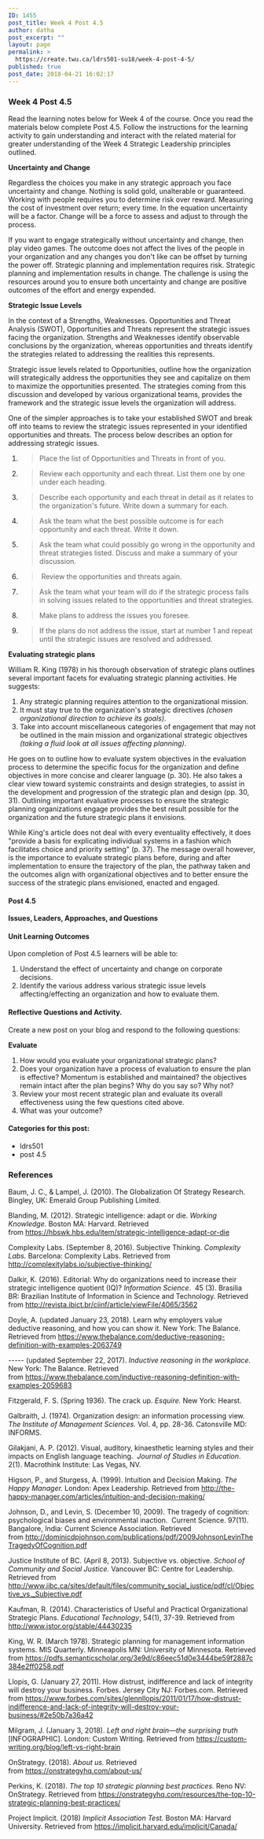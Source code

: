 ```yaml
---
ID: 1455
post_title: Week 4 Post 4.5
author: datha
post_excerpt: ""
layout: page
permalink: >
  https://create.twu.ca/ldrs501-su18/week-4-post-4-5/
published: true
post_date: 2018-04-21 16:02:17
---
```

<h3>Week 4 Post 4.5</h3>
Read the learning notes below for Week 4 of the course. Once you read the materials below complete Post 4.5. Follow the instructions for the learning activity to gain understanding and interact with the related material for greater understanding of the Week 4 Strategic Leadership principles outlined.

<strong>Uncertainty and Change</strong>

Regardless the choices you make in any strategic approach you face uncertainty and change. Nothing is solid gold, unalterable or guaranteed. Working with people requires you to determine risk over reward. Measuring the cost of investment over return; every time. In the equation uncertainty will be a factor. Change will be a force to assess and adjust to through the process.

If you want to engage strategically without uncertainty and change, then play video games. The outcome does not affect the lives of the people in your organization and any changes you don't like can be offset by turning the power off. Strategic planning and implementation requires risk. Strategic planning and implementation results in change. The challenge is using the resources around you to ensure both uncertainty and change are positive outcomes of the effort and energy expended.

<strong>Strategic Issue Levels</strong>

In the context of a Strengths, Weaknesses. Opportunities and Threat Analysis (SWOT), Opportunities and Threats represent the strategic issues facing the organization. Strengths and Weaknesses identify observable conclusions by the organization, whereas opportunities and threats identify the strategies related to addressing the realities this represents.

Strategic issue levels related to Opportunities, outline how the organization will strategically address the opportunities they see and capitalize on them to maximize the opportunities presented. The strategies coming from this discussion and developed by various organizational teams, provides the framework and the strategic issue levels the organization will address.

One of the simpler approaches is to take your established SWOT and break off into teams to review the strategic issues represented in your identified opportunities and threats. The process below describes an option for addressing strategic issues.
<ol>
 	<li>
<blockquote>Place the list of Opportunities and Threats in front of you.</blockquote>
</li>
 	<li>
<blockquote>Review each opportunity and each threat. List them one by one under each heading.</blockquote>
</li>
 	<li>
<blockquote>Describe each opportunity and each threat in detail as it relates to the organization's future. Write down a summary for each.</blockquote>
</li>
 	<li>
<blockquote>Ask the team what the best possible outcome is for each opportunity and each threat. Write it down.</blockquote>
</li>
 	<li>
<blockquote>Ask the team what could possibly go wrong in the opportunity and threat strategies listed. Discuss and make a summary of your discussion.</blockquote>
</li>
 	<li>
<blockquote> Review the opportunities and threats again.</blockquote>
</li>
 	<li>
<blockquote>Ask the team what your team will do if the strategic process fails in solving issues related to the opportunities and threat strategies.</blockquote>
</li>
 	<li>
<blockquote>Make plans to address the issues you foresee.</blockquote>
</li>
 	<li>
<blockquote>If the plans do not address the issue, start at number 1 and repeat until the strategic issues are resolved and addressed.</blockquote>
</li>
</ol>
<strong>Evaluating strategic plans</strong>

William R. King (1978) in his thorough observation of strategic plans outlines several important facets for evaluating strategic planning activities. He suggests:
<ol>
 	<li>Any strategic planning requires attention to the organizational mission.</li>
 	<li>It must stay true to the organization's strategic directives <em>(chosen organizational direction to achieve its goals)</em>.</li>
 	<li>Take into account miscellaneous categories of engagement that may not be outlined in the main mission and organizational strategic objectives <em>(taking a fluid look at all issues affecting planning)</em>.</li>
</ol>
He goes on to outline how to evaluate system objectives in the evaluation process to determine the specific focus for the organization and define objectives in more concise and clearer language (p. 30). He also takes a clear view toward systemic constraints and design strategies, to assist in the development and progression of the strategic plan and design (pp. 30, 31). Outlining important evaluative processes to ensure the strategic planning organizations engage provides the best result possible for the organization and the future strategic plans it envisions.

While King's article does not deal with every eventuality effectively, it does "provide a basis for explicating individual systems in a fashion which facilitates choice and priority setting" (p. 37). The message overall however, is the importance to evaluate strategic plans before, during and after implementation to ensure the trajectory of the plan, the pathway taken and the outcomes align with organizational objectives and to better ensure the success of the strategic plans envisioned, enacted and engaged.
<h4>Post 4.5</h4>
<strong>Issues, Leaders, Approaches, and Questions </strong>
<h4>Unit Learning Outcomes</h4>
Upon completion of Post 4.5 learners will be able to:
<ol>
 	<li>Understand the effect of uncertainty and change on corporate decisions.</li>
 	<li>Identify the various address various strategic issue levels affecting/effecting an organization and how to evaluate them.</li>
</ol>
<h4>Reflective Questions and Activity.</h4>
Create a new post on your blog and respond to the following questions:

<strong>Evaluate</strong>
<ol>
 	<li>How would you evaluate your organizational strategic plans?</li>
 	<li>Does your organization have a process of evaluation to ensure the plan is effective? Momentum is established and maintained? the objectives remain intact after the plan begins? Why do you say so? Why not?</li>
 	<li>Review your most recent strategic plan and evaluate its overall effectiveness using the few questions cited above.</li>
 	<li>What was your outcome?</li>
</ol>
<h4>Categories for this post:</h4>
<ul>
 	<li>ldrs501</li>
 	<li>post 4.5</li>
</ul>
<h3>References</h3>
Baum, J. C., &amp; Lampel, J. (2010). The Globalization Of Strategy Research. Bingley, UK: Emerald Group Publishing Limited.

Blanding, M. (2012). Strategic intelligence: adapt or die. <em>Working Knowledge.</em> Boston MA: Harvard. Retrieved from https://hbswk.hbs.edu/item/strategic-intelligence-adapt-or-die

Complexity Labs. (September 8, 2016). Subjective Thinking. <em>Complexity Labs. </em>Barcelona: Complexity Labs. Retrieved from http://complexitylabs.io/subjective-thinking/

Dalkir, K. (2016). Editorial: Why do organizations need to increase their strategic intelligence quotient (IQ)? <em>Information Science</em>.  45 (3). Brasilia BR: Brazilian Institute of Information in Science and Technology. Retrieved from http://revista.ibict.br/ciinf/article/viewFile/4065/3562

Doyle, A. (updated January 23, 2018). <span id="article-heading__highlight_2-0" class="comp article-heading__highlight mntl-text-block">Learn why employers value deductive reasoning, and how you can show it</span><span id="article-heading__highlight_2-0" class="comp article-heading__highlight mntl-text-block">. New York: The Balance. Retrieved from https://www.thebalance.com/deductive-reasoning-definition-with-examples-2063749</span>

----- (updated September 22, 2017). <span id="article-heading__highlight_2-0" class="comp article-heading__highlight mntl-text-block"><em>Inductive reasoning in the workplace.</em> </span><span id="article-heading__highlight_2-0" class="comp article-heading__highlight mntl-text-block">New York: The Balance. Retrieved from https://www.thebalance.com/inductive-reasoning-definition-with-examples-2059683</span>

Fitzgerald, F. S. (Spring 1936). The crack up. <em>Esquire.</em> New York: Hearst.

Galbraith, J. (1974). Organization design: an information processing view. <em>The Institute of Management Sciences.</em> Vol. 4, pp. 28-36. Catonsville MD: INFORMS.

Gilakjani, A. P. (2012). Visual, auditory, kinaesthetic learning styles and
their impacts on English language teaching.  <em>Journal of Studies in Education</em>. 2(1). Macrothink Institute: Las Vegas, NV.

Higson, P., and Sturgess, A. (1999). Intuition and Decision Making. <em>The Happy Manager.</em> London: Apex Leadership. Retrieved from http://the-happy-manager.com/articles/intuition-and-decision-making/

Johnson, D., and Levin, S. (December 10, 2009). The tragedy of cognition: psychological biases and environmental inaction.  Current Science. 97(11). Bangalore, India: Current Science Association. Retrieved from http://dominicdpjohnson.com/publications/pdf/2009JohnsonLevinTheTragedyOfCognition.pdf

Justice Institute of BC. (April 8, 2013). Subjective vs. objective. <em>School of Community and Social Justice.</em> Vancouver BC: Centre for Leadership. Retrieved from  http://www.jibc.ca/sites/default/files/community_social_justice/pdf/cl/Objective_vs._Subjective.pdf

Kaufman, R. (2014). Characteristics of Useful and Practical Organizational Strategic Plans. <em>Educational Technology</em>, 54(1), 37-39. Retrieved from http://www.jstor.org/stable/44430235

King, W. R. (March 1978). Strategic planning for management information systems. MIS Quarterly. Minneapolis MN: University of Minnesota. Retrieved from https://pdfs.semanticscholar.org/3e9d/c86eec51d0e3444be59f2887c384e2ff0258.pdf

Llopis, G. (January 27, 2011). How distrust, indifference and lack of integrity will destroy your business. Forbes. Jersey City NJ: Forbes.com. Retrieved from https://www.forbes.com/sites/glennllopis/2011/01/17/how-distrust-indifference-and-lack-of-integrity-will-destroy-your-business/#2e50b7a36a42

Milgram, J. (January 3, 2018). <em>Left and right brain—the surprising truth</em> [INFOGRAPHIC]. London: Custom Writing. Retrieved from https://custom-writing.org/blog/left-vs-right-brain

OnStrategy. (2018). <em>About us.</em> Retrieved from https://onstrategyhq.com/about-us/

Perkins, K. (2018). <em>The top 10 strategic planning best practices.</em> Reno NV: OnStrategy. Retrieved from https://onstrategyhq.com/resources/the-top-10-strategic-planning-best-practices/

Project Implicit. (2018) <em>Implicit Association Test.</em> Boston MA: Harvard University. Retrieved from https://implicit.harvard.edu/implicit/Canada/
